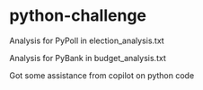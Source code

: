 # python-challenge

Analysis for PyPoll in election_analysis.txt

Analysis for PyBank in budget_analysis.txt

Got some assistance from copilot on python code